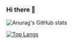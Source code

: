 ### Hi there 👋

![Anurag's GitHub stats](https://github-readme-stats.vercel.app/api?username=cemkagank&show_icons=true&theme=radical)

[![Top Langs](https://github-readme-stats.vercel.app/api/top-langs/?username=cemkagank&layout=compact)](https://github.com/anuraghazra/github-readme-stats)
